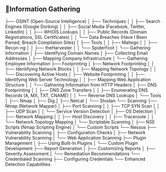 ## 📍Information Gathering
├── OSINT (Open-Source Intelligence)
│   ├── Techniques
│   │   ├── Search Engines (Google Dorking)
│   │   ├── Social Media (Facebook, Twitter, LinkedIn)
│   │   ├── WHOIS Lookups
│   │   ├── Public Records (Domain Registrations, SSL Certificates)
│   │   └── Data Breaches (Have I Been Pwned, Breach Compilation Sites)
│   ├── Tools
│   │   ├── Maltego
│   │   ├── Recon-ng
│   │   ├── theHarvester
│   │   └── SpiderFoot
│   └── Gathering Information
│       ├── Identifying Domain Names
│       ├── Collecting Email Addresses
│       ├── Mapping Company Infrastructure
│       └── Gathering Employee Information
├── Footprinting
│   ├── Network Footprinting
│   │   ├── Identifying Network Blocks
│   │   ├── Mapping Network Topology
│   │   └── Discovering Active Hosts
│   ├── Website Footprinting
│   │   ├── Identifying Web Server Technology
│   │   ├── Mapping Web Application Structure
│   │   └── Gathering Information from HTTP Headers
│   ├── DNS Footprinting
│   │   ├── DNS Zone Transfers
│   │   ├── Enumerating DNS Records (A, MX, TXT, CNAME)
│   │   └── Reverse DNS Lookups
│   └── Tools
│       ├── Nmap
│       ├── Dig
│       ├── Netcat
│       └── Shodan
└── Scanning
    ├── Nmap (Network Mapper)
    │   ├── Port Scanning
    │   │   ├── TCP SYN Scan
    │   │   ├── UDP Scan
    │   │   └── Service Version Detection
    │   ├── OS Detection
    │   ├── Network Mapping
    │   │   ├── Host Discovery
    │   │   ├── Traceroute
    │   │   └── Network Topology Mapping
    │   └── Scriptable Scanning
    │       ├── NSE Scripts (Nmap Scripting Engine)
    │       └── Custom Scripts
    └── Nessus
        ├── Vulnerability Scanning
        │   ├── Configuration Checks
        │   ├── Network Vulnerability Scanning
        │   └── Web Application Scanning
        ├── Plugin Management
        │   ├── Using Built-In Plugins
        │   └── Custom Plugin Development
        ├── Report Generation
        │   ├── Customizing Reports
        │   ├── Severity Assessment
        │   └── Remediation Recommendations
        └── Credentialed Scanning
            ├── Configuring Credentials
            └── Enhanced Detection Capabilities
